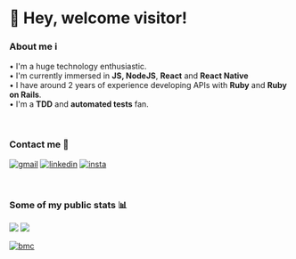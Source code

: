 # 🖖 Hey, welcome visitor!

### **About me** ℹ️

• I'm a huge technology enthusiastic.<br/>
• I'm currently immersed in **JS, NodeJS**, **React** and **React Native**<br/>
• I have around 2 years of experience developing APIs with **Ruby** and **Ruby on Rails**.<br/>
• I'm a **TDD** and **automated tests** fan.

<br />

### **Contact me** 📡

[![gmail](https://img.shields.io/badge/-Gmail-c14438?style=for-the-badge&logo=Gmail&logoColor=white)](mailto:ramprofissional@gmail.com)
[![linkedin](https://img.shields.io/badge/-LinkedIn-blue?style=for-the-badge&logo=Linkedin)](https://www.linkedin.com/in/rodrigo-avellar/)
[![insta](https://img.shields.io/badge/-Instagram-E4405F?style=for-the-badge&logo=instagram&logoColor=white)](https://www.instagram.com/platypluswings/)

<br />

### **Some of my public stats** 📊

![](https://github-readme-stats.vercel.app/api?username=roavellarm&show_icons=true&theme=darcula&hide_title=true)
![](https://github-readme-stats.vercel.app/api/top-langs/?username=roavellarm&layout=compact&theme=darcula)

[![bmc][buymeacoffee-shield]][buymeacoffee]

[buymeacoffee]: https://www.buymeacoffee.com/rodrigoavellar
[buymeacoffee-shield]: https://www.buymeacoffee.com/assets/img/custom_images/yellow_img.png


<!--
Here are some ideas to get you started:

- 🔭 I’m currently working on ...
- 🌱 I’m currently learning ...
- 👯 I’m looking to collaborate on ...
- 🤔 I’m looking for help with ...
- 💬 Ask me about ...
- 📫 How to reach me: ...
- 😄 Pronouns: ...
- ⚡ Fun fact: ...
-->
